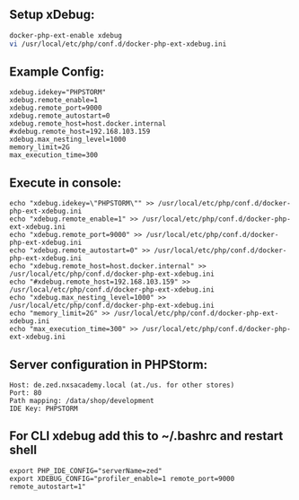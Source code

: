 Setup xDebug:
-----------------------
```bash
docker-php-ext-enable xdebug
vi /usr/local/etc/php/conf.d/docker-php-ext-xdebug.ini
```

Example Config:
-----------------------
```
xdebug.idekey="PHPSTORM"
xdebug.remote_enable=1
xdebug.remote_port=9000
xdebug.remote_autostart=0
xdebug.remote_host=host.docker.internal
#xdebug.remote_host=192.168.103.159
xdebug.max_nesting_level=1000
memory_limit=2G
max_execution_time=300
```

Execute in console:
-----------------------
```
echo "xdebug.idekey=\"PHPSTORM\"" >> /usr/local/etc/php/conf.d/docker-php-ext-xdebug.ini 
echo "xdebug.remote_enable=1" >> /usr/local/etc/php/conf.d/docker-php-ext-xdebug.ini 
echo "xdebug.remote_port=9000" >> /usr/local/etc/php/conf.d/docker-php-ext-xdebug.ini 
echo "xdebug.remote_autostart=0" >> /usr/local/etc/php/conf.d/docker-php-ext-xdebug.ini 
echo "xdebug.remote_host=host.docker.internal" >> /usr/local/etc/php/conf.d/docker-php-ext-xdebug.ini 
echo "#xdebug.remote_host=192.168.103.159" >> /usr/local/etc/php/conf.d/docker-php-ext-xdebug.ini 
echo "xdebug.max_nesting_level=1000" >> /usr/local/etc/php/conf.d/docker-php-ext-xdebug.ini 
echo "memory_limit=2G" >> /usr/local/etc/php/conf.d/docker-php-ext-xdebug.ini 
echo "max_execution_time=300" >> /usr/local/etc/php/conf.d/docker-php-ext-xdebug.ini 
```

Server configuration in PHPStorm:
-----------------------
```
Host: de.zed.nxsacademy.local (at./us. for other stores)
Port: 80
Path mapping: /data/shop/development
IDE Key: PHPSTORM
```

For CLI xdebug add this to ~/.bashrc and restart shell
-----------------------
```
export PHP_IDE_CONFIG="serverName=zed"
export XDEBUG_CONFIG="profiler_enable=1 remote_port=9000 remote_autostart=1"
```